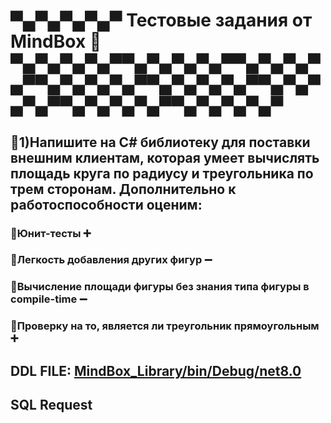 # ▀▄▀▄▀▄▀▄▀ Тестовые задания от MindBox 🚩        ▀▄▀▄▀▄▀▄▀▀▄▀▄▀▄▀▄▀▀▄▀▄▀▄▀▄▀▀▄▀▄▀▄▀▄▀▀▄▀▄▀▄▀▄▀▀▄▀▄▀▄▀▄▀▀▄▀▄▀▄▀▄▀▀▄▀▄▀▄▀▄▀

## 🚩1)Напишите на C# библиотеку для поставки внешним клиентам, которая умеет вычислять площадь круга по радиусу и треугольника по трем сторонам. Дополнительно к работоспособности оценим:

### 🚩Юнит-тесты ➕

### 🚩Легкость добавления других фигур ➖

### 🚩Вычисление площади фигуры без знания типа фигуры в compile-time ➖

### 🚩Проверку на то, является ли треугольник прямоугольным ➕

## DDL FILE: [MindBox_Library/bin/Debug/net8.0](https://github.com/RecToRWkaif/MindBox/tree/main/MindBox_Library/bin/Debug/net8.0)

## SQL Request  